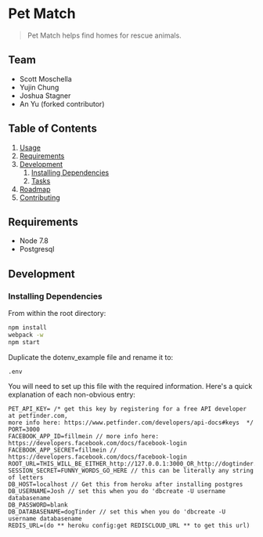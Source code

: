 # Pet Match

> Pet Match helps find homes for rescue animals.

## Team		
 - Scott Moschella		
 - Yujin Chung		
 - Joshua Stagner
 - An Yu (forked contributor)

## Table of Contents

1. [Usage](#Usage)
1. [Requirements](#requirements)
1. [Development](#development)
    1. [Installing Dependencies](#installing-dependencies)
    1. [Tasks](#tasks)
1. [Roadmap](#roadmap)
1. [Contributing](#contributing)


## Requirements

- Node 7.8
- Postgresql

## Development

### Installing Dependencies

From within the root directory:

```sh
npm install
webpack -w
npm start
```
Duplicate the dotenv_example file and rename it to:
```
.env
```

You will need to set up this file with the required information. Here's a quick explanation of each non-obvious entry:

```
PET_API_KEY= /* get this key by registering for a free API developer at petfinder.com,
more info here: https://www.petfinder.com/developers/api-docs#keys  */
PORT=3000
FACEBOOK_APP_ID=fillmein // more info here: https://developers.facebook.com/docs/facebook-login
FACEBOOK_APP_SECRET=fillmein // https://developers.facebook.com/docs/facebook-login
ROOT_URL=THIS_WILL_BE_EITHER_http://127.0.0.1:3000_OR_http://dogtinder.herokuapp.com
SESSION_SECRET=FUNNY_WORDS_GO_HERE // this can be literally any string of letters
DB_HOST=localhost // Get this from heroku after installing postgres
DB_USERNAME=Josh // set this when you do 'dbcreate -U username databasename
DB_PASSWORD=blank
DB_DATABASENAME=dogTinder // set this when you do 'dbcreate -U username databasename
REDIS_URL=(do ** heroku config:get REDISCLOUD_URL ** to get this url)
```
